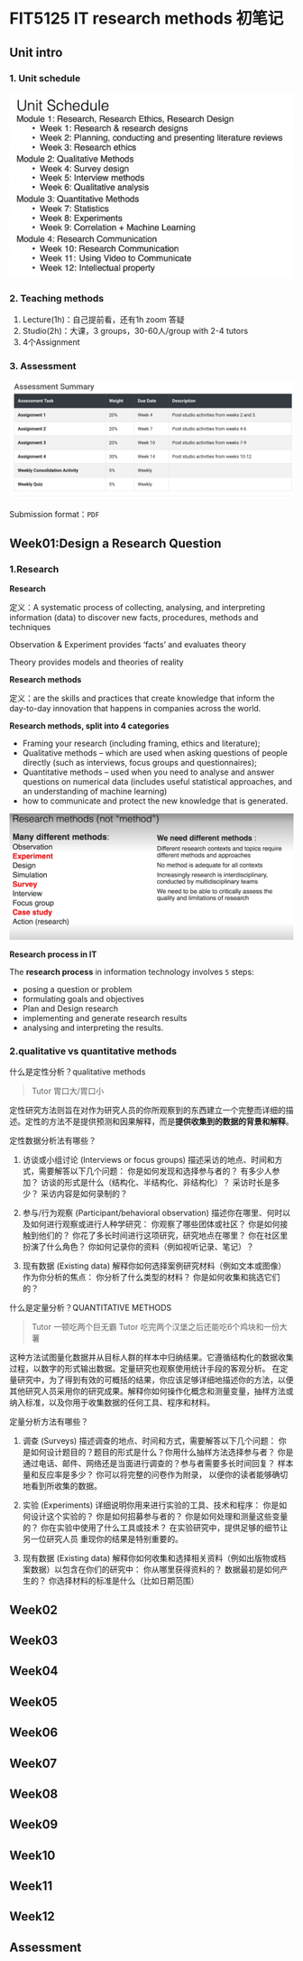 # FIT5125 IT research methods 初笔记

## Unit intro

### 1. Unit schedule

![image-20230221160156185](FIT5125初笔记.assets/image-20230221160156185.png)



### 2. Teaching methods

1. Lecture(1h)：自己提前看，还有1h zoom 答疑
2. Studio(2h)：大课，3 groups，30-60人/group with 2-4 tutors
3. 4个Assignment



### 3. Assessment

![image-20230221160720564](FIT5125初笔记.assets/image-20230221160720564.png)

Submission format：`PDF`





## Week01:Design a Research Question

### 1.Research

**Research**

定义：A systematic process of collecting, analysing, and interpreting information (data) to discover new facts, procedures, methods and techniques



Observation & Experiment provides ‘facts’ and evaluates theory

Theory provides models and theories of reality



**Research methods** 

定义：are the skills and practices that create knowledge that inform the day-to-day innovation that happens in companies across the world.



**Research methods, split into 4 categories** 

- Framing your research (including framing, ethics and literature); 
- Qualitative methods – which are used when asking questions of people directly (such as interviews, focus groups and questionnaires); 
- Quantitative methods – used when you need to analyse and answer questions on numerical data (includes useful statistical approaches, and an understanding of machine learning) 
- how to communicate and protect the new knowledge that is generated.

![image-20230227184312019](FIT5125初笔记.assets/image-20230227184312019.png)



**Research process in IT**

The **research process** in information technology involves `5` steps: 

- posing a question or problem
- formulating goals and objectives
- Plan and Design research
- implementing and generate research results
- analysing and interpreting the results.





### 2.qualitative vs quantitative methods

什么是定性分析？qualitative methods

> Tutor 胃口大/胃口小

定性研究方法则旨在对作为研究人员的你所观察到的东西建立一个完整而详细的描述。定性的方法不是提供预测和因果解释，而是**提供收集到的数据的背景和解释**。

定性数据分析法有哪些？ 

1) 访谈或小组讨论 (Interviews or focus groups) 描述采访的地点、时间和方式，需要解答以下几个问题： 你是如何发现和选择参与者的？ 有多少人参加？ 访谈的形式是什么（结构化、半结构化、非结构化）？ 采访时长是多少？ 采访内容是如何录制的？

2) 参与/行为观察 (Participant/behavioral observation) 描述你在哪里、何时以及如何进行观察或进行人种学研究： 你观察了哪些团体或社区？ 你是如何接触到他们的？ 你花了多长时间进行这项研究，研究地点在哪里？ 你在社区里扮演了什么角色？ 你如何记录你的资料（例如视听记录、笔记）？

3) 现有数据 (Existing data) 解释你如何选择案例研究材料（例如文本或图像）作为你分析的焦点： 你分析了什么类型的材料？ 你是如何收集和挑选它们的？



什么是定量分析？QUANTITATIVE METHODS

> Tutor 一顿吃两个巨无霸 Tutor 吃完两个汉堡之后还能吃6个鸡块和一份大薯

这种方法试图量化数据并从目标人群的样本中归纳结果。它遵循结构化的数据收集过程，以数字的形式输出数据。定量研究也观察使用统计手段的客观分析。 在定量研究中，为了得到有效的可概括的结果，你应该足够详细地描述你的方法，以便其他研究人员采用你的研究成果。解释你如何操作化概念和测量变量，抽样方法或纳入标准，以及你用于收集数据的任何工具、程序和材料。

定量分析方法有哪些？ 

1) 调查 (Surveys) 描述调查的地点、时间和方式，需要解答以下几个问题： 你是如何设计题目的？题目的形式是什么？你用什么抽样方法选择参与者？ 你是通过电话、邮件、网络还是当面进行调查的？参与者需要多长时间回复？ 样本量和反应率是多少？ 你可以将完整的问卷作为附录， 以便你的读者能够确切地看到所收集的数据。

2) 实验 (Experiments) 详细说明你用来进行实验的工具、技术和程序： 你是如何设计这个实验的？ 你是如何招募参与者的？ 你是如何处理和测量这些变量的？ 你在实验中使用了什么工具或技术？ 在实验研究中，提供足够的细节让另一位研究人员 重现你的结果是特别重要的。

3) 现有数据 (Existing data) 解释你如何收集和选择相关资料（例如出版物或档案数据）以包含在你们的研究中： 你从哪里获得资料的？ 数据最初是如何产生的？ 你选择材料的标准是什么（比如日期范围）



## Week02



## Week03







## Week04









## Week05







## Week06









## Week07









## Week08











## Week09







## Week10









## Week11









## Week12







## Assessment









